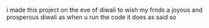 i made this project on the eve of diwali to wish my frnds a joyous and prosperous diwali as when u run the code it does as said so 
